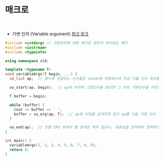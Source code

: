 # 매크로

</br>

- 가변 인자 (Variable argument) [참고 링크](https://jangsalt.tistory.com/entry/%EA%B0%80%EB%B3%80-%EC%9D%B8%EC%88%98-vastart-vaend-vaarg-valist)

```cpp
#include <cstdarg> // 가변인자에 대한 매크로 정의가 되어있는 헤더
#include <iostream>
#include <typeinfo>

using namespace std;

template <typename T>
void variableArgs(T begin, ...) {
  va_list ap;  // 함수로 전달되는 인수들은 stack에 저장되는데 지금 다룰 인수 위치를 가르키는 포인터, 관습적인 명칭은 ap 이나 이름은 바꾸어도 무관. 마지막 인자는 NULL

  va_start(ap, begin);  // ap와 마지막 고정인수를 받으면 그 뒤의 가변인수를 가르키기 시작한다.

  T buffer = begin;

  while (buffer) {
    cout << buffer << ' ';
    buffer = va_arg(ap, T);  // ap와 타입을 넘겨주면 읽고 ap를 다음 가변 인수 위치로 옮겨준다. 매크로 함수이기 때문에 타입명을 인수로 받는 것이 가능하다. 내부적으로는 sizeof 연산자와 캐스트 연산자로 전달된다.
  }

  va_end(ap);  // 인텔 CPU 위에서 별 동작은 하지 않으나, 호환성을 생각하여 관례적으로 넣음. 플랫폼에 따라 가변인수 뒷처리를 해줄 필요가 있음
}

int main() {
  variableArgs(1, 2, 3, 4, 5, 6, 7, 8, 9);
  return 0;
}
```

</br>
